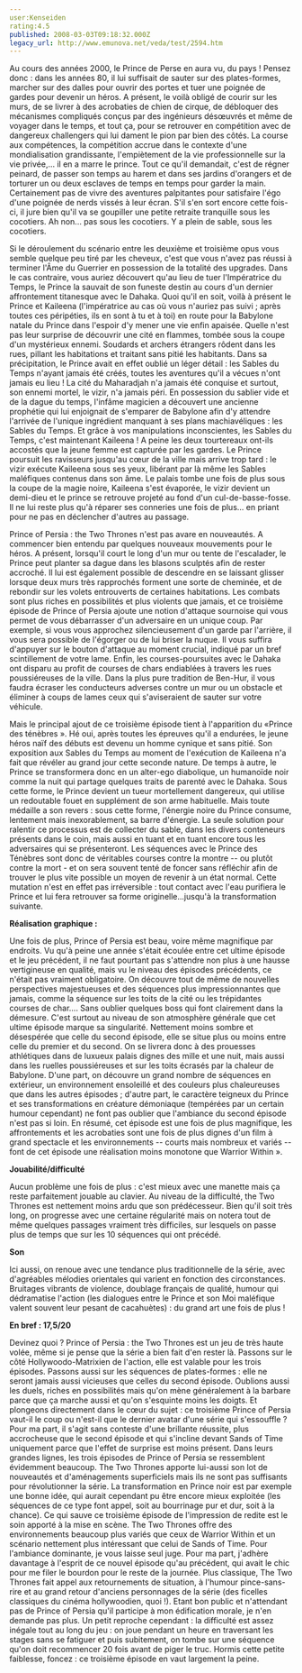 ```yaml
---
user:Kenseiden
rating:4.5
published: 2008-03-03T09:18:32.000Z
legacy_url: http://www.emunova.net/veda/test/2594.htm
---
```

Au cours des années 2000, le Prince de Perse en aura vu, du pays ! Pensez donc : dans les années 80, il lui suffisait de sauter sur des plates-formes, marcher sur des dalles pour ouvrir des portes et tuer une poignée de gardes pour devenir un héros. A présent, le voilà obligé de courir sur les murs, de se livrer à des acrobaties de chien de cirque, de débloquer des mécanismes compliqués conçus par des ingénieurs désœuvrés et même de voyager dans le temps, et tout ça, pour se retrouver en compétition avec de dangereux challengers qui lui dament le pion par bien des côtés. La course aux compétences, la compétition accrue dans le contexte d'une mondialisation grandissante, l'empiètement de la vie professionnelle sur la vie privée,... il en a marre le prince. Tout ce qu'il demandait, c'est de régner peinard, de passer son temps au harem et dans ses jardins d'orangers et de torturer un ou deux esclaves de temps en temps pour garder la main. Certainement pas de vivre des aventures palpitantes pour satisfaire l'égo d'une poignée de nerds vissés à leur écran. S'il s'en sort encore cette fois-ci, il jure bien qu'il va se goupiller une petite retraite tranquille sous les cocotiers. Ah non... pas sous les cocotiers. Y a plein de sable, sous les cocotiers.  

  

Si le déroulement du scénario entre les deuxième et troisième opus vous semble quelque peu tiré par les cheveux, c'est que vous n'avez pas réussi à terminer l'Âme du Guerrier en possession de la totalité des upgrades. Dans le cas contraire, vous auriez découvert qu'au lieu de tuer l'Impératrice du Temps, le Prince la sauvait de son funeste destin au cours d'un dernier affrontement titanesque avec le Dahaka. Quoi qu'il en soit, voilà à présent le Prince et Kaileena (l'impératrice au cas où vous n'auriez pas suivi ; après toutes ces péripéties, ils en sont à tu et à toi) en route pour la Babylone natale du Prince dans l'espoir d'y mener une vie enfin apaisée. Quelle n'est pas leur surprise de découvrir une cité en flammes, tombée sous la coupe d'un mystérieux ennemi. Soudards et archers étrangers rôdent dans les rues, pillant les habitations et traitant sans pitié les habitants. Dans sa précipitation, le Prince avait en effet oublié un léger détail : les Sables du Temps n'ayant jamais été créés, toutes les aventures qu'il a vécues n'ont jamais eu lieu ! La cité du Maharadjah n'a jamais été conquise et surtout, son ennemi mortel, le vizir, n'a jamais péri. En possession du sablier vide et de la dague du temps, l'infâme magicien a découvert une ancienne prophétie qui lui enjoignait de s'emparer de Babylone afin d'y attendre l'arrivée de l'unique ingrédient manquant à ses plans machiavéliques : les Sables du Temps. Et grâce à vos manipulations inconscientes, les Sables du Temps, c'est maintenant Kaileena ! A peine les deux tourtereaux ont-ils accostés que la jeune femme est capturée par les gardes. Le Prince poursuit les ravisseurs jusqu'au cœur de la ville mais arrive trop tard : le vizir exécute Kaileena sous ses yeux, libérant par là même les Sables maléfiques contenus dans son âme. Le palais tombe une fois de plus sous la coupe de la magie noire, Kaileena s'est évaporée, le vizir devient un demi-dieu et le prince se retrouve projeté au fond d'un cul-de-basse-fosse. Il ne lui reste plus qu'à réparer ses conneries une fois de plus... en priant pour ne pas en déclencher d'autres au passage.  

  

Prince of Persia : the Two Thrones n'est pas avare en nouveautés. A commencer bien entendu par quelques nouveaux mouvements pour le héros. A présent, lorsqu'il court le long d'un mur ou tente de l'escalader, le Prince peut planter sa dague dans les blasons sculptés afin de rester accroché. Il lui est également possible de descendre en se laissant glisser lorsque deux murs très rapprochés forment une sorte de cheminée, et de rebondir sur les volets entrouverts de certaines habitations. Les combats sont plus riches en possibilités et plus violents que jamais, et ce troisième épisode de Prince of Persia ajoute une notion d'attaque sournoise qui vous permet de vous débarrasser d'un adversaire en un unique coup. Par exemple, si vous vous approchez silencieusement d'un garde par l'arrière, il vous sera possible de l'égorger ou de lui briser la nuque. Il vous suffira d'appuyer sur le bouton d'attaque au moment crucial, indiqué par un bref scintillement de votre lame. Enfin, les courses-poursuites avec le Dahaka ont disparu au profit de courses de chars endiablées à travers les rues poussiéreuses de la ville. Dans la plus pure tradition de Ben-Hur, il vous faudra écraser les conducteurs adverses contre un mur ou un obstacle et éliminer à coups de lames ceux qui s'aviseraient de sauter sur votre véhicule.  

  

Mais le principal ajout de ce troisième épisode tient à l'apparition du «Prince des ténèbres ». Hé oui, après toutes les épreuves qu'il a endurées, le jeune héros naïf des débuts est devenu un homme cynique et sans pitié. Son exposition aux Sables du Temps au moment de l'exécution de Kaileena n'a fait que révéler au grand jour cette seconde nature. De temps à autre, le Prince se transformera donc en un alter-ego diabolique, un humanoïde noir comme la nuit qui partage quelques traits de parenté avec le Dahaka. Sous cette forme, le Prince devient un tueur mortellement dangereux, qui utilise un redoutable fouet en supplément de son arme habituelle. Mais toute médaille a son revers : sous cette forme, l'énergie noire du Prince consume, lentement mais inexorablement, sa barre d'énergie. La seule solution pour ralentir ce processus est de collecter du sable, dans les divers conteneurs présents dans le coin, mais aussi en tuant et en tuant encore tous les adversaires qui se présenteront. Les séquences avec le Prince des Ténèbres sont donc de véritables courses contre la montre -- ou plutôt contre la mort - et on sera souvent tenté de foncer sans réfléchir afin de trouver le plus vite possible un moyen de revenir à un état normal. Cette mutation n'est en effet pas irréversible : tout contact avec l'eau purifiera le Prince et lui fera retrouver sa forme originelle...jusqu'à la transformation suivante.  

  

**Réalisation graphique :**   

Une fois de plus, Prince of Persia est beau, voire même magnifique par endroits. Vu qu'à peine une année s'était écoulée entre cet ultime épisode et le jeu précédent, il ne faut pourtant pas s'attendre non plus à une hausse vertigineuse en qualité, mais vu le niveau des épisodes précédents, ce n'était pas vraiment obligatoire. On découvre tout de même de nouvelles perspectives majestueuses et des séquences plus impressionnantes que jamais, comme la séquence sur les toits de la cité ou les trépidantes courses de char.... Sans oublier quelques boss qui font clairement dans la démesure. C'est surtout au niveau de son atmosphère générale que cet ultime épisode marque sa singularité. Nettement moins sombre et désespérée que celle du second épisode, elle se situe plus ou moins entre celle du premier et du second. On se livrera donc à des prouesses athlétiques dans de luxueux palais dignes des mille et une nuit, mais aussi dans les ruelles poussiéreuses et sur les toits écrasés par la chaleur de Babylone. D'une part, on découvre un grand nombre de séquences en extérieur, un environnement ensoleillé et des couleurs plus chaleureuses que dans les autres épisodes ; d'autre part, le caractère teigneux du Prince et ses transformations en créature démoniaque (tempérées par un certain humour cependant) ne font pas oublier que l'ambiance du second épisode n'est pas si loin. En résumé, cet épisode est une fois de plus magnifique, les affrontements et les acrobaties sont une fois de plus dignes d'un film à grand spectacle et les environnements -- courts mais nombreux et variés -- font de cet épisode une réalisation moins monotone que Warrior Within ».  

  

**Jouabilité/difficulté**   

Aucun problème une fois de plus : c'est mieux avec une manette mais ça reste parfaitement jouable au clavier. Au niveau de la difficulté, the Two Thrones est nettement moins ardu que son prédécesseur. Bien qu'il soit très long, on progresse avec une certaine régularité mais on notera tout de même quelques passages vraiment très difficiles, sur lesquels on passe plus de temps que sur les 10 séquences qui ont précédé.  

  

**Son**  

Ici aussi, on renoue avec une tendance plus traditionnelle de la série, avec d'agréables mélodies orientales qui varient en fonction des circonstances. Bruitages vibrants de violence, doublage français de qualité, humour qui dédramatise l'action (les dialogues entre le Prince et son Moi maléfique valent souvent leur pesant de cacahuètes) : du grand art une fois de plus !  

  

**En bref : 17,5/20**   

Devinez quoi ? Prince of Persia : the Two Thrones est un jeu de très haute volée, même si je pense que la série a bien fait d'en rester là. Passons sur le côté Hollywoodo-Matrixien de l'action, elle est valable pour les trois épisodes. Passons aussi sur les séquences de plates-formes : elle ne seront jamais aussi vicieuses que celles du second épisode. Oublions aussi les duels, riches en possibilités mais qu'on mène généralement à la barbare parce que ça marche aussi et qu'on s'esquinte moins les doigts. Et plongeons directement dans le cœur du sujet : ce troisième Prince of Persia vaut-il le coup ou n'est-il que le dernier avatar d'une série qui s'essouffle ? Pour ma part, il s'agit sans conteste d'une brillante réussite, plus accrocheuse que le second épisode et qui s'incline devant Sands of Time uniquement parce que l'effet de surprise est moins présent. Dans leurs grandes lignes, les trois épisodes de Prince of Persia se ressemblent évidemment beaucoup. The Two Thrones apporte lui-aussi son lot de nouveautés et d'aménagements superficiels mais ils ne sont pas suffisants pour révolutionner la série. La transformation en Prince noir est par exemple une bonne idée, qui aurait cependant pu être encore mieux exploitée (les séquences de ce type font appel, soit au bourrinage pur et dur, soit à la chance). Ce qui sauve ce troisième épisode de l'impression de redite est le soin apporté à la mise en scène. The Two Thrones offre des environnements beaucoup plus variés que ceux de Warrior Within et un scénario nettement plus intéressant que celui de Sands of Time. Pour l'ambiance dominante, je vous laisse seul juge. Pour ma part, j'adhère davantage à l'esprit de ce nouvel épisode qu'au précédent, qui avait le chic pour me filer le bourdon pour le reste de la journée. Plus classique, The Two Thrones fait appel aux retournements de situation, à l'humour pince-sans-rire et au grand retour d'anciens personnages de la série (des ficelles classiques du cinéma hollywoodien, quoi !). Etant bon public et n'attendant pas de Prince of Persia qu'il participe à mon édification morale, je n'en demande pas plus. Un petit reproche cependant : la difficulté est assez inégale tout au long du jeu : on joue pendant un heure en traversant les stages sans se fatiguer et puis subitement, on tombe sur une séquence qu'on doit recommencer 20 fois avant de piger le truc. Hormis cette petite faiblesse, foncez : ce troisième épisode en vaut largement la peine.